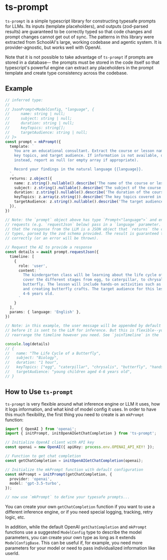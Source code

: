 # ts-prompt

`ts-prompt` is a simple typescript library for constructing typesafe prompts for LLMs. Its inputs
(template placeholders), and outputs (zod-parsed results) are guaranteed to be correctly typed
so that code changes and prompt changes cannot get out of sync. The patterns in this library were
extracted from SchoolAI's large, working codebase and agentic system. It is provider-agnostic, but
works well with OpenAI.

Note that it is not possible to take advantage of `ts-prompt` if prompts are stored in a database--
the prompts must be stored in the code itself so that typescript's powerful engine can extract any
placeholders in the prompt template and create type consistency across the codebase.

## Example

```typescript
// inferred type:
//
// JsonPrompt<ModelConfig, "language", {
//     name: string | null;
//     subject: string | null;
//     duration: string | null;
//     keyTopics: string[];
//     targetAudience: string | null;
// }>
const prompt = mkPrompt({
  template: `
    You are an educational consultant. Extract the course or lesson name, subject, duration,
    key topics, and target audience. If information is not available, do not make up details--
    instead, report as null (or empty array if appropriate).

    Record your findings in the natural language {{language}}.
  `,
  returns: z.object({
    name: z.string().nullable().describe('The name of the course or lesson.'),
    subject: z.string().nullable().describe('The subject of the course or lesson.'),
    duration: z.string().nullable().describe('The duration of the course or lesson.'),
    keyTopics: z.array(z.string()).describe('The key topics covered in the course or lesson.'),
    targetAudience: z.string().nullable().describe('The target audience for the course or lesson.'),
  }),
})

// Note: the `prompt` object above has type `Prompt<"language">` and enforces that all
// requests (e.g. `requestJson` below) pass in a `language` parameter. It also enforces
// that the response from the LLM is a JSON object that `returns` the correct shape and
// types, parsed by the zod schema provided. The result is guaranteed to be typed
// correctly (or an error will be thrown).

// Request the AI to provide a response
const details = await prompt.requestJson({
  timeline: [
    {
      role: 'user',
      content: `
        The kindergarten class will be learning about the life cycle of a butterfly. The topic will
        cover the different stages from egg, to caterpillar, to chrysalis, and finally to
        butterfly. The lesson will include hands-on activities such as observing live caterpillars
        and creating butterfly crafts. The target audience for this lesson is young children aged
        4-6 years old.
      `
    }
  ],
  params: { language: 'English' },
})

// Note: in this example, the user message will be appended by default to the system message,
// before it is sent to the LLM for inference. But this is flexible--you can arrange or
// rearrange the timeline however you need. See `joinTimeline` in the `initPrompt` function.

console.log(details)
// {
//   name: "The Life Cycle of a Butterfly",
//   subject: "Biology",
//   duration: "1 hour",
//   keyTopics: ["egg", "caterpillar", "chrysalis", "butterfly", "hands-on activities"],
//   targetAudience: "young children aged 4-6 years old",
// }
```

## How to Use `ts-prompt`

`ts-prompt` is very flexible around what inference engine or LLM it uses, how it logs information,
and what kind of model config it uses. In order to have this much flexibility, the first thing
you need to create is an `mkPrompt` function:

```typescript
import { OpenAI } from 'openai';
import { initPrompt, initOpenAIGetChatCompletion } from 'ts-prompt';

// Initialize OpenAI client with API key
const openai = new OpenAI({ apiKey: process.env.OPENAI_API_KEY! });

// Function to get chat completion
const getChatCompletion = initOpenAIGetChatCompletion(openai);

// Initialize the mkPrompt function with default configuration
const mkPrompt = initPrompt(getChatCompletion, {
  provider: 'openai',
  model: 'gpt-3.5-turbo',
});

// now use `mkPrompt` to define your typesafe prompts...
```

You can create your own `getChatCompletion` function if you want to use a different inference
engine, or if you need special logging, tracking, retry logic, etc.

In addition, while the default OpenAI `getChatCompletion` and `mkPrompt` functions use a suggested
`ModelConfig` type to describe the model parameters, you can create your own type as long as it
extends `ModelConfigBase`. This can be useful if, for example, you need more parameters for your
model or need to pass individualized information like userId.
